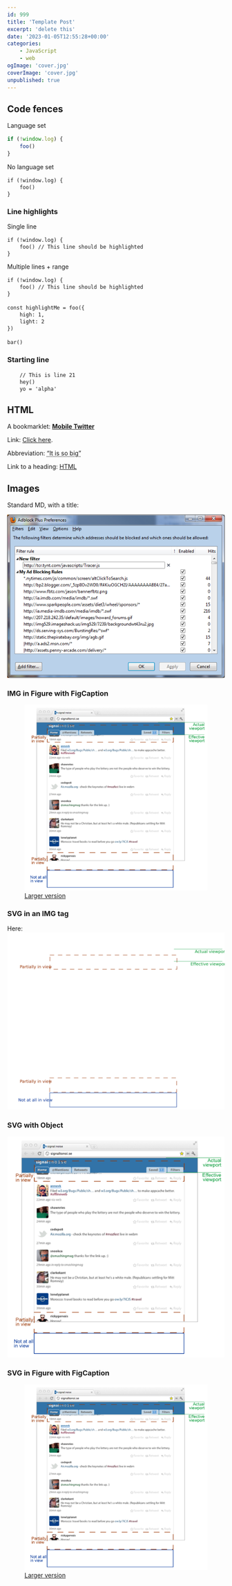 ```yaml
---
id: 999
title: 'Template Post'
excerpt: 'delete this'
date: '2023-01-05T12:55:28+00:00'
categories:
    - JavaScript
    - web
ogImage: 'cover.jpg'
coverImage: 'cover.jpg'
unpublished: true
---
```


## Code fences

Language set

```js
if (!window.log) {
    foo()
}
```

No language set

```
if (!window.log) {
    foo()
}
```

### Line highlights

Single line

```js::highlight-2
if (!window.log) {
    foo() // This line should be highlighted
}
```

Multiple lines + range

```js::highlight-2,5-8
if (!window.log) {
    foo() // This line should be highlighted
}

const highlightMe = foo({
    high: 1,
    light: 2
})

bar()
```

### Starting line

```js::start-21
    // This is line 21
    hey()
    yo = 'alpha'
```

## HTML

A bookmarklet: <a href="javascript:if(window.location.href.indexOf('twitter.com')<0){window.location.href='http://mobile.twitter.com/'} else if(window.location.href.indexOf('mobile.twitter.com')<0){window.location.href=window.location.href.replace(/(\w+\.)?twitter\.com/,'mobile.twitter.com');}">**Mobile Twitter**</a>

Link: <a href="/blog/mobile-twitter-bookmarklet-displays-the-new-updated-twitter-on-your-smartphone/#___javascript:if(window.location.href.indexOf('twitter.com')<0){window.location.href='http://mobile.twitter.com/'} else if(window.location.href.indexOf('mobile.twitter.com')<0){window.location.href=window.location.href.replace(/(\w+\.)?twitter\.com/,'mobile.twitter.com');}">Click here</a>.

Abbreviation: <abbr title="'Oh my god. Becky, look at her butt.'">“It is so big”</abbr>

Link to a heading: <a href="#html">HTML</a>

## Images

Standard MD, with a title:

![Hello](test2.png "This is the title")

### IMG in Figure with FigCaption

<figure>
    <img src="svg_background.png" alt="Diagram showing elements of a Twitter feed being in and out of view" />
    <figcaption><a href="https://patik.github.io/within-viewport/example_diagram.svg" target="_blank">Larger version</a></figcaption>
</figure>

### SVG in an IMG tag

Here: <img src="test.svg" alt="testing an SVG" />

### SVG with Object

<object data="https://patik.github.io/within-viewport/example_diagram_sm.svg" type="image/svg+xml" width="617" height="626">
    <img src="svg_background.png" alt="Diagram showing elements of a Twitter feed being in and out of view" />
</object>

### SVG in Figure with FigCaption

<figure>
    <object data="https://patik.github.io/within-viewport/example_diagram_sm.svg" type="image/svg+xml" width="617" height="626">
        <img src="svg_background.png" alt="Diagram showing elements of a Twitter feed being in and out of view" />
    </object>
    <figcaption><a href="https://patik.github.io/within-viewport/example_diagram.svg" target="_blank">Larger version</a></figcaption>
</figure>
